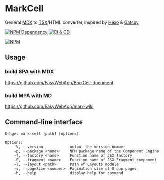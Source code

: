 # MarkCell

General [MDX][1] to [TSX][2]/HTML converter, inspired by [Hexo][3] & [Gatsby][4]

[![NPM Dependency](https://david-dm.org/EasyWebApp/MarkCell.svg)][5]
[![CI & CD](https://github.com/EasyWebApp/MarkCell/workflows/CI%20&%20CD/badge.svg)][6]

[![NPM](https://nodei.co/npm/mark-cell.png?downloads=true&downloadRank=true&stars=true)][7]

## Usage

### build SPA with MDX

https://github.com/EasyWebApp/BootCell-document

### build MPA with MD

https://github.com/EasyWebApp/mark-wiki

## Command-line interface

    Usage: mark-cell [path] [options]

    Options:
        -V, --version            output the version number
        -p, --package <name>     NPM package name of the Component Engine
        -f, --factory <name>     Function name of JSX factory
        -F, --fragment <name>    Function name of JSX Fragment component
        -l, --layout <path>      Path of Layouts module
        -s, --pageSize <number>  Pagination size of Group pages
        -h, --help               display help for command

[1]: https://mdxjs.com/
[2]: https://www.typescriptlang.org/docs/handbook/jsx.html
[3]: https://hexo.io/
[4]: https://gatsbyjs.org/
[5]: https://david-dm.org/EasyWebApp/MarkCell
[6]: https://github.com/EasyWebApp/MarkCell/actions
[7]: https://nodei.co/npm/mark-cell/
